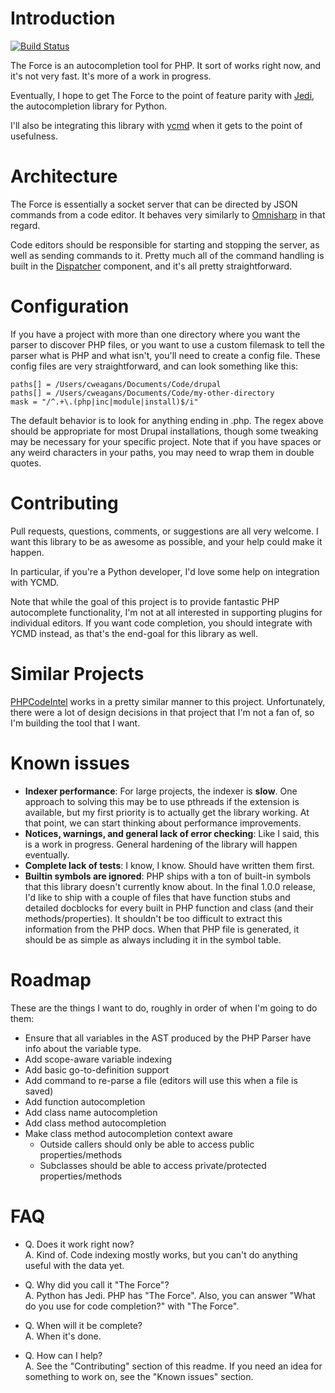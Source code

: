 # Introduction

[![Build Status](https://travis-ci.org/cweagans/theforce.svg?branch=master)](https://travis-ci.org/cweagans/theforce)

The Force is an autocompletion tool for PHP. It sort of works right now, and it's
not very fast. It's more of a work in progress.

Eventually, I hope to get The Force to the point of feature parity with 
[Jedi](https://github.com/davidhalter/jedi), the autocompletion library for Python.

I'll also be integrating this library with [ycmd](https://github.com/Valloric/ycmd)
when it gets to the point of usefulness.

# Architecture

The Force is essentially a socket server that can be directed by JSON commands
from a code editor. It behaves very similarly to [Omnisharp](http://www.omnisharp.net)
in that regard.

Code editors should be responsible for starting and stopping the server, as well
as sending commands to it. Pretty much all of the command handling is built in
the [Dispatcher](https://github.com/cweagans/theforce/master/src/Dispatcher.php)
component, and it's all pretty straightforward.

# Configuration

If you have a project with more than one directory where you want the parser to
discover PHP files, or you want to use a custom filemask to tell the parser what
is PHP and what isn't, you'll need to create a config file. These config files
are very straightforward, and can look something like this:

    paths[] = /Users/cweagans/Documents/Code/drupal
    paths[] = /Users/cweagans/Documents/Code/my-other-directory
    mask = "/^.+\.(php|inc|module|install)$/i"

The default behavior is to look for anything ending in .php. The regex above
should be appropriate for most Drupal installations, though some tweaking may be
necessary for your specific project. Note that if you have spaces or any weird
characters in your paths, you may need to wrap them in double quotes.

# Contributing

Pull requests, questions, comments, or suggestions are all very welcome. I want
this library to be as awesome as possible, and your help could make it happen.

In particular, if you're a Python developer, I'd love some help on integration
with YCMD.

Note that while the goal of this project is to provide fantastic PHP autocomplete
functionality, I'm not at all interested in supporting plugins for individual
editors. If you want code completion, you should integrate with YCMD instead, as
that's the end-goal for this library as well.

# Similar Projects

[PHPCodeIntel](https://github.com/deweller/PHPCodeIntel) works in a pretty similar
manner to this project. Unfortunately, there were a lot of design decisions in
that project that I'm not a fan of, so I'm building the tool that I want.

# Known issues

* **Indexer performance**: For large projects, the indexer is **slow**. One approach
  to solving this may be to use pthreads if the extension is available, but my first
  priority is to actually get the library working. At that point, we can start thinking
  about performance improvements.
* **Notices, warnings, and general lack of error checking**: Like I said, this is a
  work in progress. General hardening of the library will happen eventually.
* **Complete lack of tests**: I know, I know. Should have written them first.
* **Builtin symbols are ignored**: PHP ships with a ton of built-in symbols that
  this library doesn't currently know about. In the final 1.0.0 release, I'd like
  to ship with a couple of files that have function stubs and detailed docblocks
  for every built in PHP function and class (and their methods/properties). It
  shouldn't be too difficult to extract this information from the PHP docs. When
  that PHP file is generated, it should be as simple as always including it in
  the symbol table.

# Roadmap

These are the things I want to do, roughly in order of when I'm going to do them:

* Ensure that all variables in the AST produced by the PHP Parser have info about
  the variable type.
* Add scope-aware variable indexing
* Add basic go-to-definition support
* Add command to re-parse a file (editors will use this when a file is saved)
* Add function autocompletion
* Add class name autocompletion
* Add class method autocompletion
* Make class method autocompletion context aware
  * Outside callers should only be able to access public properties/methods
  * Subclasses should be able to access private/protected properties/methods

# FAQ

* Q. Does it work right now?<br />
  A. Kind of. Code indexing mostly works, but you can't do anything useful with the data yet.

* Q. Why did you call it "The Force"?<br />
  A. Python has Jedi. PHP has "The Force". Also, you can answer "What do you use for
   code completion?" with "The Force".

* Q. When will it be complete?<br />
  A. When it's done.

* Q. How can I help?<br />
  A. See the "Contributing" section of this readme. If you need an idea for something
     to work on, see the "Known issues" section.
